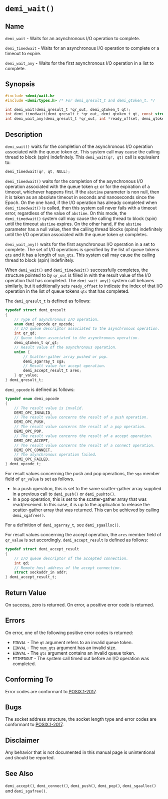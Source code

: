 # `demi_wait()`

## Name

`demi_wait` - Waits for an asynchronous I/O operation to complete.

`demi_timedwait` - Waits for an asynchronous I/O operation to complete or a timeout to expire.

`demi_wait_any` - Waits for the first asynchronous I/O operation in a list to complete.

## Synopsis

```c
#include <demi/wait.h>
#include <demi/types.h> /* For demi_qresult_t and demi_qtoken_t. */

int demi_wait(demi_qresult_t *qr_out, demi_qtoken_t qt);
int demi_timedwait(demi_qresult_t *qr_out, demi_qtoken_t qt, const struct timespec *abstime);
int demi_wait_any(demi_qresult_t *qr_out, int *ready_offset, demi_qtoken_t qts[], int num_qts);
```

## Description

`demi_wait()` waits for the completion of the asynchronous I/O operation associated with the queue token `qt`. This
system call may cause the calling thread to block (spin) indefinitely. This `demi_wait(qr, qt)` call is equivalent to:

```c
demi_timedwait(qr, qt, NULL);
```

`demi_timedwait()` waits for the completion of the asynchronous I/O operation associated with the queue token `qt` or
for the expiration of a timeout, whichever happens first. If the `abstime` parameter is non null, then it is taken as an
absolute timeout in seconds and nanoseconds since the Epoch. On the one hand, if the I/O operation has already completed
when `demi_timedwait()` is called, then this system call never fails with a timeout error, regardless of the value of
`abstime`. On this mode, the `demi_timedwait()` system call may cause the calling thread to block (spin) until the
timeout `abstime` expires. On the other hand, if the `abstime` parameter has a null value, then the calling thread
blocks (spins) indefinitely until the I/O operation associated with the queue token `qt` completes.

`demi_wait_any()` waits for the first asynchronous I/O operation in a set to complete. The set of I/O operations is
specified by the list of queue tokens `qts` and it has a length of `num_qts`. This system call may cause the calling
thread to block (spin) indefinitely.

When `demi_wait()` and `demi_timedwait()` successfully completes, the structure pointed to by `qr_out` is filled in with
the result value of the I/O operation that has completed. The `demi_wait_any()` system call behaves similarly, but it
additionally sets `ready_offset` to indicate the index of that I/O operation in the list of queue tokens `qts` that has
completed.

The `demi_qresult_t` is defined as follows:

```c
typedef struct demi_qresult
{
    // Type of asynchronous I/O operation.
    enum demi_opcode qr_opcode;
    // I/O queue descriptor associated to the asynchronous operation.
    int qr_qd;
    // Queue token associated to the asynchronous operation.
    demi_qtoken_t qr_qt;
    // Result value of the asynchronous operation.
    union {
        // Scatter-gather array pushed or pop.
        demi_sgarray_t sga;
        // Result value for accept operation.
        demi_accept_result_t ares;
    } qr_value;
} demi_qresult_t;
```

`demi_opcode` is defined as follows:

```c
typedef enum demi_opcode
{
    // The result value is invalid.
    DEMI_OPC_INVALID,
    // The result value concerns the result of a push operation.
    DEMI_OPC_PUSH,
    // The result value concerns the result of a pop operation.
    DEMI_OPC_POP,
    // The result value concerns the result of a accept operation.
    DEMI_OPC_ACCEPT,
    // The result value concerns the result of a connect operation.
    DEMI_OPC_CONNECT,
    // The asynchronous operation failed.
    DEMI_OPC_FAILED,
} demi_opcode_t;
```

For result values concerning the push and pop operations, the `sga` member field of `qr_value` is set as follows.

- In a push operation, this is set to the same scatter-gather array supplied in a previous call to `demi_push()` or
`demi_pushto()`.
- In a pop operation, this is set to the scatter-gather array that was read/received. In this case, it is up to the
application to release the scatter-gather array that was returned. This can be achieved by calling `demi_sgafree()`.

For a definition of `demi_sgarray_t`, see `demi_sgaalloc()`.

For result values concerning the accept operation, the `ares` member field of `qr_value` is set accordingly.
`demi_accept_result` is defined as follows:

```c
typedef struct demi_accept_result
{
    // I/O queue descriptor of the accepted connection.
    int qd;
    // Remote host address of the accept connection.
    struct sockaddr_in addr;
} demi_accept_result_t;
```

## Return Value

On success, zero is returned. On error, a positive error code is returned.

## Errors

On error, one of the following positive error codes is returned:

- `EINVAL` - The `qt` argument refers to an invalid queue token.
- `EINVAL` - The `num_qts` argument has an invalid size.
- `EINVAL` - The `qts` argument contains an invalid queue token.
- `ETIMEDOUT` - The system call timed out before an I/O operation was completed.

## Conforming To

Error codes are conformant to [POSIX.1-2017](https://pubs.opengroup.org/onlinepubs/9699919799/nframe.html).

## Bugs

The socket address structure, the socket length type and error codes are conformant to
[POSIX.1-2017](https://pubs.opengroup.org/onlinepubs/9699919799/nframe.html).

## Disclaimer

Any behavior that is not documented in this manual page is unintentional and should be reported.

## See Also

`demi_accept()`, `demi_connect()`, `demi_push()`, `demi_pop()`, `demi_sgaalloc()` and `demi_sgafree()`.
